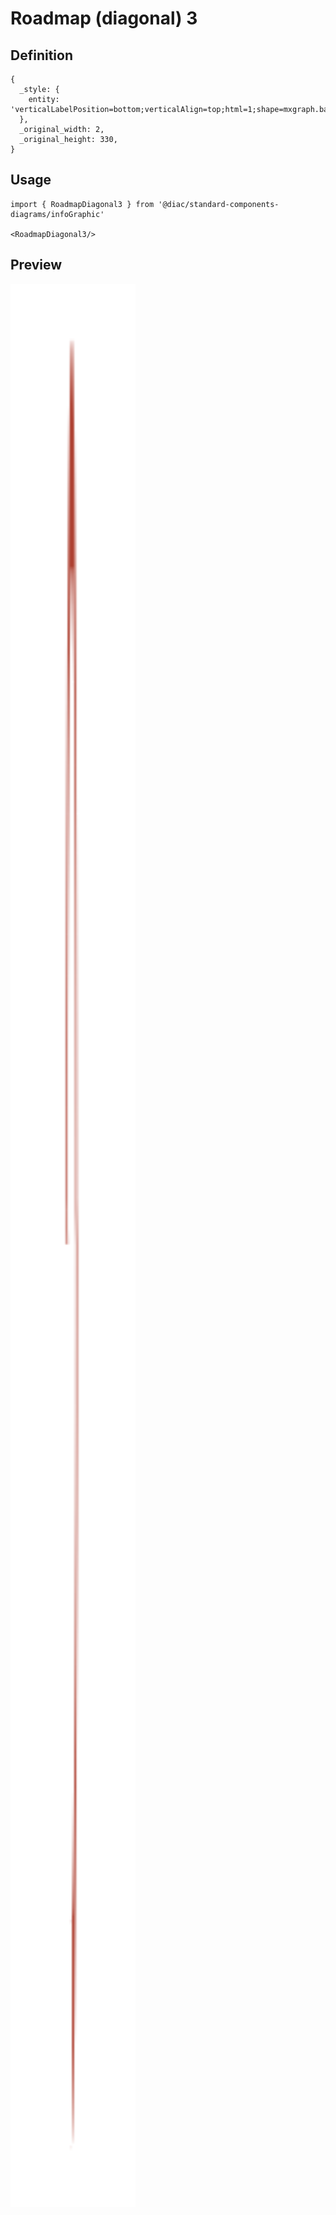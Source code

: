 # Roadmap (diagonal) 3

## Definition

```
{
  _style: { 
    entity: 'verticalLabelPosition=bottom;verticalAlign=top;html=1;shape=mxgraph.basic.partConcEllipse;startAngle=0.75;endAngle=0.5;arcWidth=0.25;fillColor=#AE4132;strokeColor=none;shadow=0;',
  },
  _original_width: 2,
  _original_height: 330,
}
```

## Usage

```
import { RoadmapDiagonal3 } from '@diac/standard-components-diagrams/infoGraphic'

<RoadmapDiagonal3/>
```

## Preview

<img src="./roadmap-diagonal-3.png" width="200"/>
